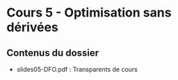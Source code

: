 # Cours 5 - Optimisation sans dérivées

## Contenus du dossier

- slides05-DFO.pdf : Transparents de cours
